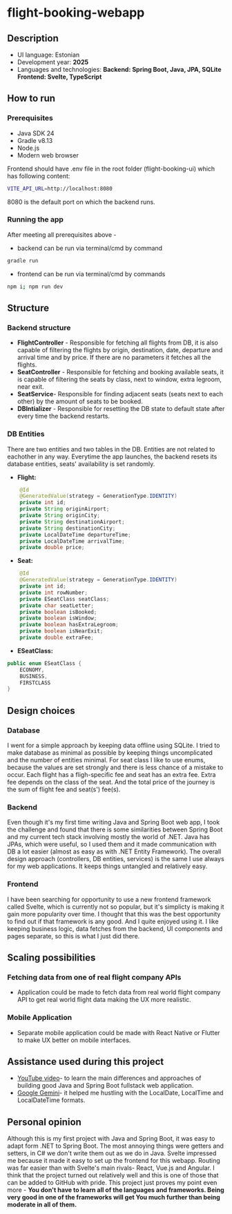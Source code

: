 # flight-booking-webapp

## Description

* UI language: Estonian
* Development year: **2025**
* Languages and technologies: **Backend: Spring Boot, Java, JPA, SQLite Frontend: Svelte, TypeScript**

## How to run

### Prerequisites

* Java SDK 24
* Gradle v8.13
* Node.js 
* Modern web browser

Frontend should have .env file in the root folder (flight-booking-ui) which has following content:
```bash
VITE_API_URL=http://localhost:8080
```
8080 is the default port on which the backend runs.

### Running the app

After meeting all prerequisites above - 
* backend can be run via terminal/cmd by command
```bash
gradle run
```
* frontend can be run via terminal/cmd by commands
```bash
npm i; npm run dev 
```

## Structure

### Backend structure

* **FlightController** - Responsible for fetching all flights from DB, it is also capable of filtering the flights by origin, destination, date, departure and arrival time and by price. If there are no parameters it fetches all the flights.
* **SeatController** - Responsible for fetching and booking available seats, it is capable of filtering the seats by class, next to window, extra legroom, near exit.
* **SeatService**- Responsible for finding adjacent seats (seats next to each other) by the amount of seats to be booked.
* **DBIntializer** - Responsible for resetting the DB state to default state after every time the backend restarts.

### DB Entities
There are two entities and two tables in the DB. Entities are not related to eachother in any way. Everytime the app launches, the backend resets its database entities, seats' availability is set randomly.

* **Flight:**

```java
    @Id
    @GeneratedValue(strategy = GenerationType.IDENTITY)
    private int id;
    private String originAirport;
    private String originCity;
    private String destinationAirport;
    private String destinationCity;
    private LocalDateTime departureTime;
    private LocalDateTime arrivalTime;
    private double price;
```
  
* **Seat:**

```java
    @Id
    @GeneratedValue(strategy = GenerationType.IDENTITY)
    private int id;
    private int rowNumber;
    private ESeatClass seatClass;
    private char seatLetter;
    private boolean isBooked;
    private boolean isWindow;
    private boolean hasExtraLegroom;
    private boolean isNearExit;
    private double extraFee;
```

* **ESeatClass:**

```java
public enum ESeatClass {
    ECONOMY,
    BUSINESS,
    FIRSTCLASS
}
```


## Design choices

### Database  
I went for a simple approach by keeping data offline using SQLite. I tried to make database as minimal as possible by keeping things uncomplicated and the number of entities minimal. For seat class I like to use enums, because the values are set strongly and there is less chance of a mistake to occur. Each flight has a fligh-specific fee and seat has an extra fee. Extra fee depends on the class of the seat. And the total price of the journey is the sum of flight fee and seat(s') fee(s).

### Backend
Even though it's my first time writing Java and Spring Boot web app, I took the challenge and found that there is some similarities between Spring Boot and my current tech stack involving mostly the world of .NET. Java has JPAs, which were useful, so I used them and it made communication with DB a lot easier (almost as easy as with .NET Entity Framework). The overall design approach (controllers, DB entities, services) is the same I use always for my web applications. It keeps things untangled and relatively easy.

### Frontend
I have been searching for opportunity to use a new frontend framework called Svelte, which is currently not so popular, but it's simplicty is making it gain more popularity over time. I thought that this was the best opportunity to find out if that framework is any good. And I quite enjoyed using it. I like keeping business logic, data fetches from the backend, UI components and pages separate, so this is what I just did there.

## Scaling possibilities

### Fetching data from one of real flight company APIs
* Application could be made to fetch data from real world flight company API to get real world flight data making the UX more realistic.
### Mobile Application
* Separate mobile application could be made with React Native or Flutter to make UX better on mobile interfaces.

## Assistance used during this project
* [YouTube video](https://www.youtube.com/watch?v=O_XL9oQ1_To&list=WL&index=3&t=620s)- to learn the main differences and approaches of building good Java and Spring Boot fullstack web application.
* [Google Gemini](https://gemini.google.com/)- it helped me hustling with the LocalDate, LocalTime and LocalDateTime formats.

## Personal opinion
Although this is my first project with Java and Spring Boot, it was easy to adapt form .NET to Spring Boot. The most annoying things were getters and setters, in C# we don't write them out as we do in Java. Svelte impressed me because it made it easy to set up the frontend for this webapp. Routing was far easier than with Svelte's main rivals- React, Vue.js and Angular. I think that the project turned out relatively well and this is one of those that can be added to GitHub with pride. This project just proves my point even more - **You don't have to learn all of the languages and frameworks. Being very good in one of the frameworks will get You much further than being moderate in all of them.**

